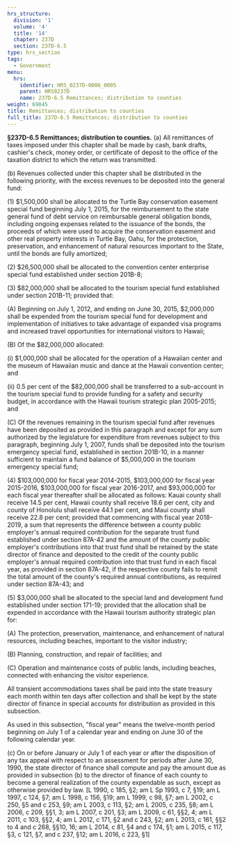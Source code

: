 ```yaml
---
hrs_structure:
  division: '1'
  volume: '4'
  title: '14'
  chapter: 237D
  section: 237D-6.5
type: hrs_section
tags:
  - Government
menu:
  hrs:
    identifier: HRS_0237D-0006_0005
    parent: HRS0237D
    name: 237D-6.5 Remittances; distribution to counties
weight: 69045
title: Remittances; distribution to counties
full_title: 237D-6.5 Remittances; distribution to counties
---
```

**§237D-6.5 Remittances; distribution to counties.** (a) All remittances of taxes imposed under this chapter shall be made by cash, bank drafts, cashier's check, money order, or certificate of deposit to the office of the taxation district to which the return was transmitted.

(b) Revenues collected under this chapter shall be distributed in the following priority, with the excess revenues to be deposited into the general fund:

(1) $1,500,000 shall be allocated to the Turtle Bay conservation easement special fund beginning July 1, 2015, for the reimbursement to the state general fund of debt service on reimbursable general obligation bonds, including ongoing expenses related to the issuance of the bonds, the proceeds of which were used to acquire the conservation easement and other real property interests in Turtle Bay, Oahu, for the protection, preservation, and enhancement of natural resources important to the State, until the bonds are fully amortized;

(2) $26,500,000 shall be allocated to the convention center enterprise special fund established under section 201B-8;

(3) $82,000,000 shall be allocated to the tourism special fund established under section 201B-11; provided that:

(A) Beginning on July 1, 2012, and ending on June 30, 2015, $2,000,000 shall be expended from the tourism special fund for development and implementation of initiatives to take advantage of expanded visa programs and increased travel opportunities for international visitors to Hawaii;

(B) Of the $82,000,000 allocated:

(i) $1,000,000 shall be allocated for the operation of a Hawaiian center and the museum of Hawaiian music and dance at the Hawaii convention center; and

(ii) 0.5 per cent of the $82,000,000 shall be transferred to a sub-account in the tourism special fund to provide funding for a safety and security budget, in accordance with the Hawaii tourism strategic plan 2005-2015; and

(C) Of the revenues remaining in the tourism special fund after revenues have been deposited as provided in this paragraph and except for any sum authorized by the legislature for expenditure from revenues subject to this paragraph, beginning July 1, 2007, funds shall be deposited into the tourism emergency special fund, established in section 201B-10, in a manner sufficient to maintain a fund balance of $5,000,000 in the tourism emergency special fund;

(4) $103,000,000 for fiscal year 2014-2015, $103,000,000 for fiscal year 2015-2016, $103,000,000 for fiscal year 2016-2017, and $93,000,000 for each fiscal year thereafter shall be allocated as follows: Kauai county shall receive 14.5 per cent, Hawaii county shall receive 18.6 per cent, city and county of Honolulu shall receive 44.1 per cent, and Maui county shall receive 22.8 per cent; provided that commencing with fiscal year 2018-2019, a sum that represents the difference between a county public employer's annual required contribution for the separate trust fund established under section 87A-42 and the amount of the county public employer's contributions into that trust fund shall be retained by the state director of finance and deposited to the credit of the county public employer's annual required contribution into that trust fund in each fiscal year, as provided in section 87A-42, if the respective county fails to remit the total amount of the county's required annual contributions, as required under section 87A-43; and

(5) $3,000,000 shall be allocated to the special land and development fund established under section 171-19; provided that the allocation shall be expended in accordance with the Hawaii tourism authority strategic plan for:

(A) The protection, preservation, maintenance, and enhancement of natural resources, including beaches, important to the visitor industry;

(B) Planning, construction, and repair of facilities; and

(C) Operation and maintenance costs of public lands, including beaches, connected with enhancing the visitor experience.

All transient accommodations taxes shall be paid into the state treasury each month within ten days after collection and shall be kept by the state director of finance in special accounts for distribution as provided in this subsection.

As used in this subsection, "fiscal year" means the twelve-month period beginning on July 1 of a calendar year and ending on June 30 of the following calendar year.

(c) On or before January or July 1 of each year or after the disposition of any tax appeal with respect to an assessment for periods after June 30, 1990, the state director of finance shall compute and pay the amount due as provided in subsection (b) to the director of finance of each county to become a general realization of the county expendable as such, except as otherwise provided by law. [L 1990, c 185, §2; am L Sp 1993, c 7, §19; am L 1997, c 124, §7; am L 1998, c 156, §19; am L 1999, c 98, §7; am L 2002, c 250, §5 and c 253, §9; am L 2003, c 113, §2; am L 2005, c 235, §8; am L 2006, c 209, §§1, 3; am L 2007, c 201, §3; am L 2009, c 61, §§2, 4; am L 2011, c 103, §§2, 4; am L 2012, c 171, §2 and c 243, §2; am L 2013, c 161, §§2 to 4 and c 268, §§10, 16; am L 2014, c 81, §4 and c 174, §1; am L 2015, c 117, §3, c 121, §7, and c 237, §12; am L 2016, c 223, §1]